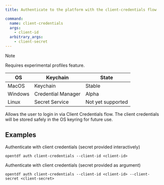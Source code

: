 ```yaml
---
title: Authenticate to the platform with the client-credentials flow

command:
  name: client-credentials
  args: 
    - client-id
  arbitrary_args:
    - client-secret
---
```


> [!NOTE]
> Requires experimental profiles feature.
>
> | OS | Keychain | State |
> | --- | --- | --- |
> | MacOS | Keychain | Stable |
> | Windows | Credential Manager | Alpha |
> | Linux | Secret Service | Not yet supported |

Allows the user to login in via Client Credentials flow. The client credentials will be stored safely
in the OS keyring for future use.

## Examples

Authenticate with client credentials (secret provided interactively)

```shell
opentdf auth client-credentials --client-id <client-id>
```

Authenticate with client credentials (secret provided as argument)

```shell
opentdf auth client-credentials --client-id <client-id> --client-secret <client-secret>
```
